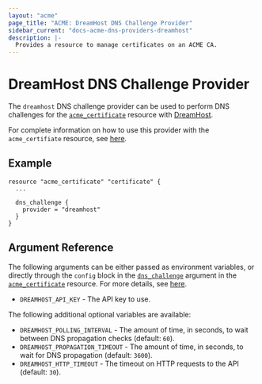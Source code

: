 ```yaml
---
layout: "acme"
page_title: "ACME: DreamHost DNS Challenge Provider"
sidebar_current: "docs-acme-dns-providers-dreamhost"
description: |-
  Provides a resource to manage certificates on an ACME CA.
---
```


# DreamHost DNS Challenge Provider

The `dreamhost` DNS challenge provider can be used to perform DNS challenges for
the [`acme_certificate`][resource-acme-certificate] resource with
[DreamHost][provider-service-page].

[resource-acme-certificate]: /docs/providers/acme/r/certificate.html
[provider-service-page]: https://www.dreamhost.com/

For complete information on how to use this provider with the `acme_certifiate`
resource, see [here][resource-acme-certificate-dns-challenges].

[resource-acme-certificate-dns-challenges]: /docs/providers/acme/r/certificate.html#using-dns-challenges

## Example

```hcl
resource "acme_certificate" "certificate" {
  ...

  dns_challenge {
    provider = "dreamhost"
  }
}
```

## Argument Reference

The following arguments can be either passed as environment variables, or
directly through the `config` block in the
[`dns_challenge`][resource-acme-certificate-dns-challenge-arg] argument in the
[`acme_certificate`][resource-acme-certificate] resource. For more details, see
[here][resource-acme-certificate-dns-challenges].

[resource-acme-certificate-dns-challenge-arg]: /docs/providers/acme/r/certificate.html#dns_challenge

* `DREAMHOST_API_KEY` - The API key to use.

The following additional optional variables are available:

* `DREAMHOST_POLLING_INTERVAL` - The amount of time, in seconds, to wait between
  DNS propagation checks (default: `60`).
* `DREAMHOST_PROPAGATION_TIMEOUT` - The amount of time, in seconds, to wait for DNS
  propagation (default: `3600`).
* `DREAMHOST_HTTP_TIMEOUT` - The timeout on HTTP requests to the API (default:
  `30`).
